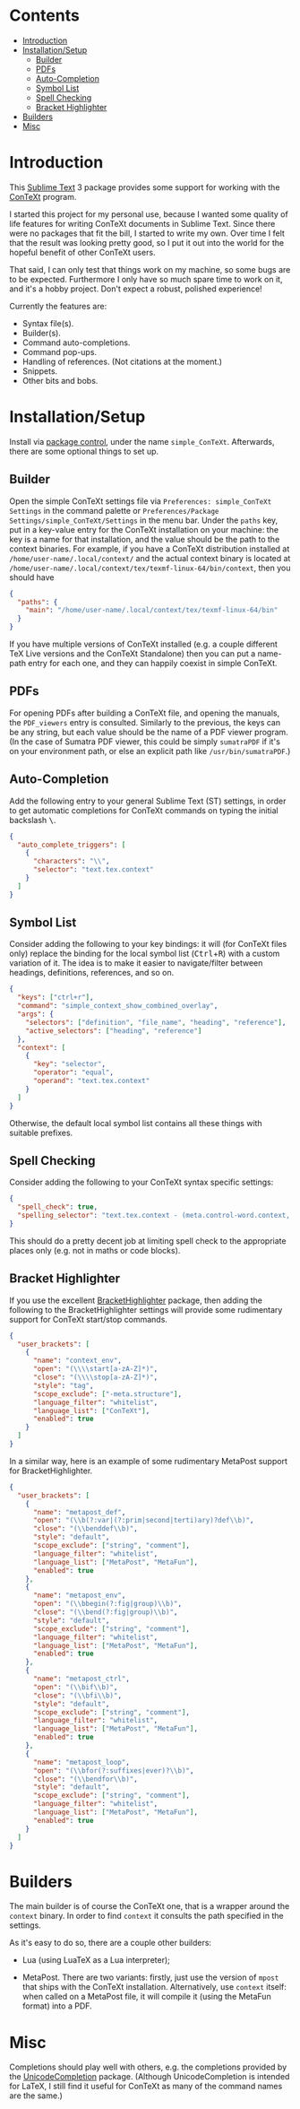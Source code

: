 # Contents

- [Introduction](#introduction)
- [Installation/Setup](#installationsetup)
  - [Builder](#builder)
  - [PDFs](#pdfs)
  - [Auto-Completion](#auto-completion)
  - [Symbol List](#symbol-list)
  - [Spell Checking](#spell-checking)
  - [Bracket Highlighter](#bracket-highlighter)
- [Builders](#builders)
- [Misc](#misc)

# Introduction

This [Sublime Text][sublime-text] 3 package provides some support for working with the [ConTeXt][context-introduction] program.

I started this project for my personal use, because I wanted some quality of life features for writing ConTeXt documents in Sublime Text. Since there were no packages that fit the bill, I started to write my own. Over time I felt that the result was looking pretty good, so I put it out into the world for the hopeful benefit of other ConTeXt users.

That said, I can only test that things work on my machine, so some bugs are to be expected. Furthermore I only have so much spare time to work on it, and it's a hobby project. Don't expect a robust, polished experience!

Currently the features are:

- Syntax file(s).
- Builder(s).
- Command auto-completions.
- Command pop-ups.
- Handling of references. (Not citations at the moment.)
- Snippets.
- Other bits and bobs.

# Installation/Setup

Install via [package control][package-control], under the name `simple_ConTeXt`. Afterwards, there are some optional things to set up.

## Builder

Open the simple ConTeXt settings file via `Preferences: simple_ConTeXt Settings` in the command palette or `Preferences/Package Settings/simple_ConTeXt/Settings` in the menu bar. Under the `paths` key, put in a key-value entry for the ConTeXt installation on your machine: the key is a name for that installation, and the value should be the path to the context binaries. For example, if you have a ConTeXt distribution installed at `/home/user-name/.local/context/` and the actual context binary is located at `/home/user-name/.local/context/tex/texmf-linux-64/bin/context`, then you should have

```JSON
{
  "paths": {
    "main": "/home/user-name/.local/context/tex/texmf-linux-64/bin"
  }
}
```

If you have multiple versions of ConTeXt installed (e.g. a couple different TeX Live versions and the ConTeXt Standalone) then you can put a name-path entry for each one, and they can happily coexist in simple ConTeXt.

## PDFs

For opening PDFs after building a ConTeXt file, and opening the manuals, the `PDF_viewers` entry is consulted. Similarly to the previous, the keys can be any string, but each value should be the name of a PDF viewer program. (In the case of Sumatra PDF viewer, this could be simply `sumatraPDF` if it's on your environment path, or else an explicit path like `/usr/bin/sumatraPDF`.)

## Auto-Completion

Add the following entry to your general Sublime Text (ST) settings, in order to get automatic completions for ConTeXt commands on typing the initial backslash <kbd>\\</kbd>.

  ```JSON
  {
    "auto_complete_triggers": [
      {
        "characters": "\\",
        "selector": "text.tex.context"
      }
    ]
  }
  ```

## Symbol List

Consider adding the following to your key bindings: it will (for ConTeXt files only) replace the binding for the local symbol list (<kbd>Ctrl</kbd>+<kbd>R</kbd>) with a custom variation of it. The idea is to make it easier to navigate/filter between headings, definitions, references, and so on.

```JSON
{
  "keys": ["ctrl+r"],
  "command": "simple_context_show_combined_overlay",
  "args": {
    "selectors": ["definition", "file_name", "heading", "reference"],
    "active_selectors": ["heading", "reference"]
  },
  "context": [
    {
      "key": "selector",
      "operator": "equal",
      "operand": "text.tex.context"
    }
  ]
}
```

Otherwise, the default local symbol list contains all these things with suitable prefixes.

## Spell Checking

Consider adding the following to your ConTeXt syntax specific settings:

```JSON
{
  "spell_check": true,
  "spelling_selector": "text.tex.context - (meta.control-word.context, meta.environment.math.context, meta.brackets.context, source, markup.raw, comment)"
}
```

This should do a pretty decent job at limiting spell check to the appropriate places only (e.g. not in maths or code blocks).

## Bracket Highlighter

If you use the excellent [BracketHighlighter][bracket-highlighter] package, then adding the following to the BracketHighlighter settings will provide some rudimentary support for ConTeXt start/stop commands.

```JSON
{
  "user_brackets": [
    {
      "name": "context_env",
      "open": "(\\\\start[a-zA-Z]*)",
      "close": "(\\\\stop[a-zA-Z]*)",
      "style": "tag",
      "scope_exclude": ["-meta.structure"],
      "language_filter": "whitelist",
      "language_list": ["ConTeXt"],
      "enabled": true
    }
  ]
}
```

In a similar way, here is an example of some rudimentary MetaPost support for BracketHighlighter.

```JSON
{
  "user_brackets": [
    {
      "name": "metapost_def",
      "open": "(\\b(?:var|(?:prim|second|terti)ary)?def\\b)",
      "close": "(\\benddef\\b)",
      "style": "default",
      "scope_exclude": ["string", "comment"],
      "language_filter": "whitelist",
      "language_list": ["MetaPost", "MetaFun"],
      "enabled": true
    },
    {
      "name": "metapost_env",
      "open": "(\\bbegin(?:fig|group)\\b)",
      "close": "(\\bend(?:fig|group)\\b)",
      "style": "default",
      "scope_exclude": ["string", "comment"],
      "language_filter": "whitelist",
      "language_list": ["MetaPost", "MetaFun"],
      "enabled": true
    },
    {
      "name": "metapost_ctrl",
      "open": "(\\bif\\b)",
      "close": "(\\bfi\\b)",
      "style": "default",
      "scope_exclude": ["string", "comment"],
      "language_filter": "whitelist",
      "language_list": ["MetaPost", "MetaFun"],
      "enabled": true
    },
    {
      "name": "metapost_loop",
      "open": "(\\bfor(?:suffixes|ever)?\\b)",
      "close": "(\\bendfor\\b)",
      "style": "default",
      "scope_exclude": ["string", "comment"],
      "language_filter": "whitelist",
      "language_list": ["MetaPost", "MetaFun"],
      "enabled": true
    }
  ]
}
```

# Builders

The main builder is of course the ConTeXt one, that is a wrapper around the `context` binary. In order to find `context` it consults the path specified in the settings.

As it's easy to do so, there are a couple other builders:

- Lua (using LuaTeX as a Lua interpreter);

- MetaPost. There are two variants: firstly, just use the version of `mpost` that ships with the ConTeXt installation. Alternatively, use `context` itself: when called on a MetaPost file, it will compile it (using the MetaFun format) into a PDF.

# Misc

Completions should play well with others, e.g. the completions provided by the [UnicodeCompletion][unicode-completion] package. (Although UnicodeCompletion is intended for LaTeX, I still find it useful for ConTeXt as many of the command names are the same.)

[context-introduction]: http://wiki.contextgarden.net/What_is_ConTeXt
[package-control]:      https://packagecontrol.io
[sublime-text]:         https://www.sublimetext.com
[unicode-completion]:   https://github.com/randy3k/UnicodeCompletion
[bracket-highlighter]:  https://github.com/facelessuser/BracketHighlighter
